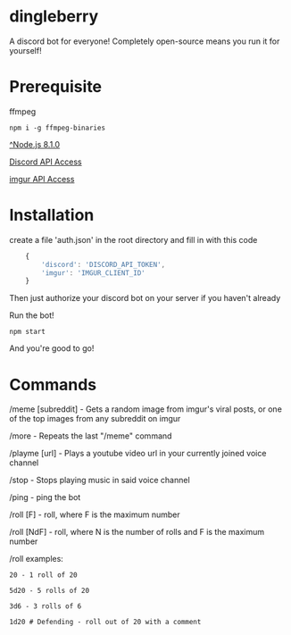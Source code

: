 # dingleberry

A discord bot for everyone! Completely open-source means you run it for yourself!

# Prerequisite

ffmpeg
	
	npm i -g ffmpeg-binaries

[^Node.js 8.1.0](https://nodejs.org/)

[Discord API Access](https://discordapp.com/developers/docs/intro)

[imgur API Access](https://apidocs.imgur.com/)

# Installation

create a file 'auth.json' in the root directory and fill in with this code

```javascript
	{
		'discord': 'DISCORD_API_TOKEN',
		'imgur': 'IMGUR_CLIENT_ID'
	}
```

Then just authorize your discord bot on your server if you haven't already

Run the bot!

	npm start

And you're good to go!


# Commands

/meme [subreddit] - Gets a random image from imgur's viral posts, or one of the top images from any subreddit on imgur

/more - Repeats the last "/meme" command

/playme [url] - Plays a youtube video url in your currently joined voice channel

/stop - Stops playing music in said voice channel

/ping - ping the bot

/roll [F] - roll, where F is the maximum number

/roll [NdF] - roll, where N is the number of rolls and F is the maximum number

/roll examples:

	20 - 1 roll of 20

	5d20 - 5 rolls of 20

	3d6 - 3 rolls of 6

	1d20 # Defending - roll out of 20 with a comment